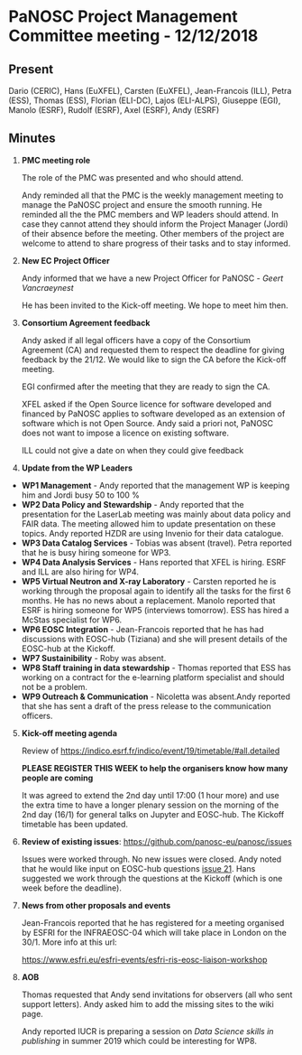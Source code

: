 PaNOSC Project Management Committee meeting - 12/12/2018
========================================================

Present
------

Dario (CERIC), Hans (EuXFEL), Carsten (EuXFEL), Jean-Francois (ILL), Petra (ESS), Thomas (ESS), Florian (ELI-DC), 
Lajos (ELI-ALPS), Giuseppe (EGI), Manolo (ESRF), Rudolf (ESRF), Axel (ESRF), Andy (ESRF)

Minutes
------
1. **PMC meeting role**

    The role of the PMC was presented and who should attend. 
    
    Andy reminded all that the PMC is the weekly management meeting to manage the PaNOSC project and ensure the smooth running.
    He reminded all the the PMC members and WP leaders should attend. In case they cannot attend they should inform the Project
    Manager (Jordi) of their absence before the meeting. Other members of the project are welcome to attend to share progress
    of their tasks and to stay informed.
  
2. **New EC Project Officer**

    Andy informed that we have a new Project Officer for PaNOSC - *Geert Vancraeynest*
  
    He has been invited to the Kick-off meeting. We hope to meet him then.
  
3. **Consortium Agreement feedback**

    Andy asked if all legal officers have a copy of the Consortium Agreement (CA) and requested them to respect the deadline
    for giving feedback by the 21/12. We would like to sign the CA before the Kick-off meeting.
    
    EGI confirmed after the meeting that they are ready to sign the CA.
    
    XFEL asked if the Open Source licence for software developed and financed by PaNOSC applies to software developed 
    as an extension of software which is not Open Source. Andy said a priori not, PaNOSC does not want to impose
    a licence on existing software.
    
    ILL could not give a date on when they could give feedback

4. **Update from the WP Leaders**

*    **WP1 Management** - Andy reported that the management WP is keeping him and Jordi busy 50 to 100 %
*    **WP2 Data Policy and Stewardship** - Andy reported that the presentation for the LaserLab meeting was mainly about data policy and FAIR data. The meeting allowed him to update presentation on these topics. Andy reported HZDR are using Invenio for their data catalogue.
*    **WP3 Data Catalog Services** - Tobias was absent (travel). Petra reported that he is busy hiring someone for WP3.
*    **WP4 Data Analysis Services** - Hans reported that XFEL is hiring. ESRF and ILL are also hiring for WP4.
*    **WP5 Virtual Neutron and X-ray Laboratory** - Carsten reported he is working through the proposal again to identify all the tasks for the first 6 months. He has no news about a replacement. Manolo reported that ESRF is hiring someone for WP5 (interviews tomorrow). ESS has hired a McStas specialist for WP6.
*    **WP6 EOSC Integration** - Jean-Francois reported that he has had discussions with EOSC-hub (Tiziana) and she will present details of the EOSC-hub at the Kickoff.
*    **WP7 Sustainibility** - Roby was absent.
*    **WP8 Staff training in data stewardship** - Thomas reported that ESS has working on a contract for the e-learning platform specialist and should not be a problem.
*    **WP9 Outreach & Communication** - Nicoletta was absent.Andy reported that she has sent a draft of the press release to the communication officers.

5. **Kick-off meeting agenda**

    Review of https://indico.esrf.fr/indico/event/19/timetable/#all.detailed
    
    **PLEASE REGISTER THIS WEEK to help the organisers know how many people are coming**
    
    It was agreed to extend the 2nd day until 17:00 (1 hour more) and use the extra time to have a longer plenary session 
    on the morning of the 2nd day (16/1) for general talks on Jupyter and EOSC-hub. The Kickoff timetable has been updated.

6. **Review of existing issues**: https://github.com/panosc-eu/panosc/issues

    Issues were worked through. No new issues were closed. Andy noted that he would like input on EOSC-hub questions [issue 21](https://github.com/panosc-eu/panosc/issues/21).
    Hans suggested we work through the questions at the Kickoff (which is one week before the deadline).
    
7. **News from other proposals and events**

    Jean-Francois reported that he has registered for a meeting organised by ESFRI for the INFRAEOSC-04 which will take place 
    in London on the 30/1. More info at this url:
    
    https://www.esfri.eu/esfri-events/esfri-ris-eosc-liaison-workshop

8. **AOB**

    Thomas requested that Andy send invitations for observers (all who sent support letters). Andy asked him to add the missing sites to the wiki page.
    
    Andy reported IUCR is preparing a session on *Data Science skills in publishing* in summer 2019 which could be interesting for WP8.
    
